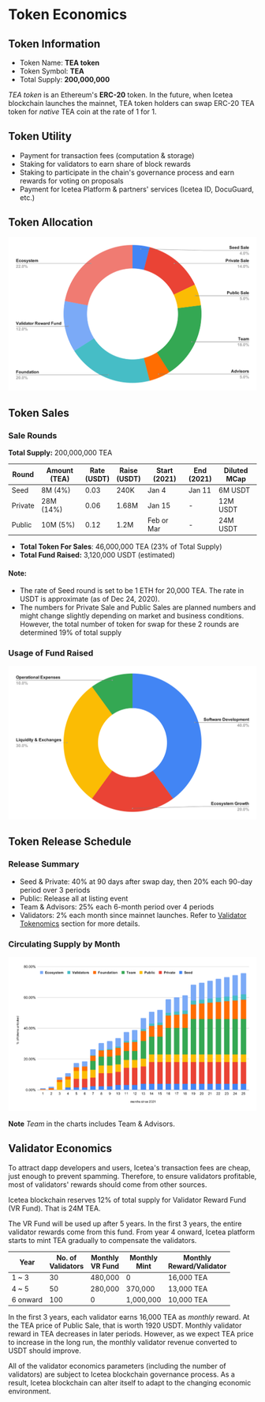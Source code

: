# Token Economics

## Token Information

- Token Name: __TEA token__
- Token Symbol: __TEA__
- Total Supply: __200,000,000__

_TEA token_ is an Ethereum's __ERC-20__ token. In the future, when Icetea blockchain launches the mainnet, TEA token holders can swap ERC-20 TEA token for _native_ TEA coin at the rate of 1 for 1.

## Token Utility

- Payment for transaction fees (computation & storage)
- Staking for validators to earn share of block rewards
- Staking to participate in the chain's governance process and earn rewards for voting on proposals
- Payment for Icetea Platform & partners' services (Icetea ID, DocuGuard, etc.)

## Token Allocation

![Token Allocation](./alloc.svg)

## Token Sales
### Sale Rounds
__Total Supply:__ 200,000,000 TEA

| Round | Amount<br>(TEA) | Rate<br>(USDT) | Raise<br>(USDT) | Start<br>(2021) | End<br>(2021) | Diluted<br>MCap<br> |
|-------|--------|------|-------|-------|-----|----|
| Seed | 8M (4%) | 0.03 | 240K | Jan 4 | Jan 11 | 6M USDT |
| Private | 28M (14%) | 0.06 | 1.68M | Jan 15 | - | 12M USDT |
| Public | 10M (5%) | 0.12 | 1.2M | Feb or Mar | - | 24M USDT |

- __Total Token For Sales__: 46,000,000 TEA (23% of Total Supply)
- __Total Fund Raised:__ 3,120,000 USDT (estimated)

#### Note:
- The rate of Seed round is set to be 1 ETH for 20,000 TEA. The rate in USDT is approximate (as of Dec 24, 2020).
- The numbers for Private Sale and Public Sales are planned numbers and might change slightly depending on market and business conditions. However, the total number of token for swap for these 2 rounds are determined 19% of total supply

### Usage of Fund Raised

![Usage of Fund](./fund.svg)

## Token Release Schedule

### Release Summary
- Seed & Private: 40% at 90 days after swap day, then 20% each 90-day period over 3 periods
- Public: Release all at listing event
- Team & Advisors: 25% each 6-month period over 4 periods
- Validators: 2% each month since mainnet launches. Refer to [Validator Tokenomics](#validator-economics) section for more details.

### Circulating Supply by Month
![Circulating Suply](./circulating.svg)

**Note** _Team_ in the charts includes Team & Advisors.

## Validator Economics

To attract dapp developers and users, Icetea's transaction fees are cheap, just enough to prevent spamming. Therefore, to ensure validators profitable, most of validators' rewards should come from other sources.

Icetea blockchain reserves 12% of total supply for Validator Reward Fund (VR Fund). That is 24M TEA.

The VR Fund will be used up after 5 years. In the first 3 years, the entire validator rewards come from this fund. From year 4 onward, Icetea platform starts to mint TEA gradually to compensate the validators.

| Year | No. of<br>Validators | Monthly<br>VR Fund | Monthly<br>Mint | Monthly<br>Reward/Validator |
|------|------------|-----|------|-------|
| 1 ~ 3| 30 | 480,000 | 0 | 16,000 TEA |
| 4 ~ 5| 50 |  280,000 | 370,000 | 13,000 TEA |
| 6 onward | 100 | 0 | 1,000,000 | 10,000 TEA |

In the first 3 years, each validator earns 16,000 TEA as _monthly_ reward. At the TEA price of Public Sale, that is worth 1920 USDT. Monthly validator reward in TEA decreases in later periods. However, as we expect TEA price to increase in the long run, the monthly validator revenue converted to USDT should improve.

All of the validator economics parameters (including the number of validators) are subject to Icetea blockchain governance process. As a result, Icetea blockchain can alter itself to adapt to the changing economic environment.